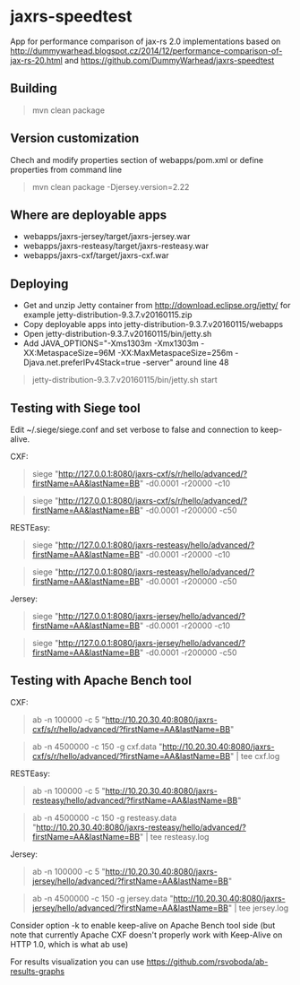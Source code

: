 # jaxrs-speedtest
App for performance comparison of jax-rs 2.0 implementations based on 
http://dummywarhead.blogspot.cz/2014/12/performance-comparison-of-jax-rs-20.html and 
https://github.com/DummyWarhead/jaxrs-speedtest

Building
-------------------
> mvn clean package

Version customization
-------------------
Chech and modify properties section of webapps/pom.xml or define properties from command line
> mvn clean package -Djersey.version=2.22

Where are deployable apps
-------------------
* webapps/jaxrs-jersey/target/jaxrs-jersey.war
* webapps/jaxrs-resteasy/target/jaxrs-resteasy.war
* webapps/jaxrs-cxf/target/jaxrs-cxf.war

Deploying
-------------------
* Get and unzip Jetty container from http://download.eclipse.org/jetty/ for example jetty-distribution-9.3.7.v20160115.zip
* Copy deployable apps into jetty-distribution-9.3.7.v20160115/webapps
* Open jetty-distribution-9.3.7.v20160115/bin/jetty.sh
* Add JAVA_OPTIONS="-Xms1303m -Xmx1303m -XX:MetaspaceSize=96M -XX:MaxMetaspaceSize=256m -Djava.net.preferIPv4Stack=true -server" around line 48

> jetty-distribution-9.3.7.v20160115/bin/jetty.sh start

Testing with Siege tool
-----------------------

Edit ~/.siege/siege.conf and set verbose to false and connection to keep-alive.

CXF:
> siege "http://127.0.0.1:8080/jaxrs-cxf/s/r/hello/advanced/?firstName=AA&lastName=BB" -d0.0001 -r20000 -c10

> siege "http://127.0.0.1:8080/jaxrs-cxf/s/r/hello/advanced/?firstName=AA&lastName=BB" -d0.0001 -r200000 -c50

RESTEasy:
> siege "http://127.0.0.1:8080/jaxrs-resteasy/hello/advanced/?firstName=AA&lastName=BB" -d0.0001 -r20000 -c10

> siege "http://127.0.0.1:8080/jaxrs-resteasy/hello/advanced/?firstName=AA&lastName=BB" -d0.0001 -r200000 -c50

Jersey:
> siege "http://127.0.0.1:8080/jaxrs-jersey/hello/advanced/?firstName=AA&lastName=BB" -d0.0001 -r20000 -c10

> siege "http://127.0.0.1:8080/jaxrs-jersey/hello/advanced/?firstName=AA&lastName=BB" -d0.0001 -r200000 -c50


Testing with Apache Bench tool
-------------------
CXF:
> ab -n 100000 -c 5 "http://10.20.30.40:8080/jaxrs-cxf/s/r/hello/advanced/?firstName=AA&lastName=BB"

> ab -n 4500000 -c 150 -g cxf.data "http://10.20.30.40:8080/jaxrs-cxf/s/r/hello/advanced/?firstName=AA&lastName=BB" | tee cxf.log

RESTEasy:
> ab -n 100000 -c 5 "http://10.20.30.40:8080/jaxrs-resteasy/hello/advanced/?firstName=AA&lastName=BB"

> ab -n 4500000 -c 150 -g resteasy.data "http://10.20.30.40:8080/jaxrs-resteasy/hello/advanced/?firstName=AA&lastName=BB" | tee resteasy.log

Jersey:
> ab -n 100000 -c 5 "http://10.20.30.40:8080/jaxrs-jersey/hello/advanced/?firstName=AA&lastName=BB"

> ab -n 4500000 -c 150 -g jersey.data "http://10.20.30.40:8080/jaxrs-jersey/hello/advanced/?firstName=AA&lastName=BB" | tee jersey.log

Consider option -k to enable keep-alive on Apache Bench tool side (but note that currently Apache CXF doesn't properly work with Keep-Alive on HTTP 1.0, which is what ab use)

For results visualization you can use https://github.com/rsvoboda/ab-results-graphs
